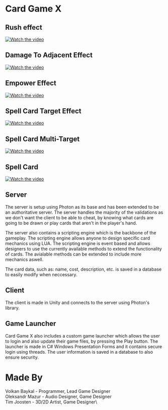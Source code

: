 # Card Game X #

## Rush effect ##
[![Watch the video](https://img.youtube.com/vi/OyhJCGYyFyI/hqdefault.jpg)](https://youtu.be/OyhJCGYyFyI)

## Damage To Adjacent Effect ##
[![Watch the video](https://img.youtube.com/vi/Alu8CzdfGlk/hqdefault.jpg)](https://youtu.be/Alu8CzdfGlk)

## Empower Effect ##
[![Watch the video](https://img.youtube.com/vi/kcZhvurNGVU/hqdefault.jpg)](https://youtu.be/kcZhvurNGVU)

## Spell Card Target Effect ##
[![Watch the video](https://img.youtube.com/vi/nQ-OVpeFC7w/hqdefault.jpg)](https://youtu.be/nQ-OVpeFC7w)

## Spell Card Multi-Target ##
[![Watch the video](https://img.youtube.com/vi/B3oNk27r-DI/hqdefault.jpg)](https://youtu.be/B3oNk27r-DI)

## Spell Card ##
[![Watch the video](https://img.youtube.com/vi/LYzgmiJqECo/hqdefault.jpg)](https://youtu.be/LYzgmiJqECo)

## Server ##

The server is setup using Photon as its base and has been extended to be an authoritative server. 
The server handles the majority of the validations as we don't want the client to be able to cheat, 
by knowing what cards are going to be drawn or play cards that aren't in the player's hand. 

The server also contains a scripting engine which is the backbone of the gameplay. 
The scripting engine allows anyone to design specific card mechanics using LUA. 
The scripting engine is event based and allows designers to use the currently available methods to extend the functionality of cards.
The avialable methods can be extended to include more mechanics aswell.

The card data, such as: name, cost, description, etc. is saved in a database to easily modify when neccessary.

## Client ##

The client is made in Unity and connects to the server using Photon's library.

## Game Launcher ##

Card Game X also includes a custom game launcher which allows the user to login and also update their game files,
by pressing the Play button. The launcher is made in C# Windows Presentation Forms and it contains secure login using
threads. The user information is saved in a database to also ensure security.

# Made By #
Volkan Baykal - Programmer, Lead Game Designer\
Oleksandr Mazur - Audio Designer, Game Designer\
Tim Joosten - 3D/2D Artist, Game Designer\
